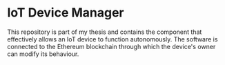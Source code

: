 # IoT Device Manager

This repository is part of my thesis and contains the component that effectively allows an IoT device to function autonomously. The software is connected to the Ethereum blockchain through which the device's owner can modify its behaviour.